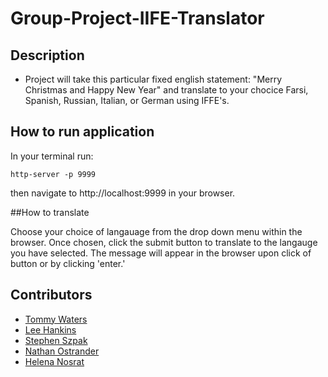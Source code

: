 # Group-Project-IIFE-Translator

## Description
- Project will take this particular fixed english statement: "Merry Christmas and Happy New Year" and translate to your chocice Farsi, Spanish, Russian, Italian, or German using IFFE's.

## How to run application
In your terminal run:
```
http-server -p 9999
```
then navigate to http://localhost:9999 in your browser.

##How to translate

Choose your choice of langauage from the drop down menu within the browser. Once chosen, click the submit button to translate to the langauge you have selected. The message will appear in the browser upon click of button or by clicking 'enter.'


## Contributors
- [Tommy Waters](https://github.com/Thomaswaters05)
- [Lee Hankins](https://github.com/utleroy)
- [Stephen Szpak](https://github.com/stephenszpak)
- [Nathan Ostrander](https://github.com/ostrander-nathan)
- [Helena Nosrat](https://github.com/helanan)